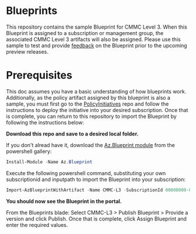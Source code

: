 # Blueprints
This repository contains the sample Blueprint for CMMC Level 3.  When this Blueprint is assigned to a subscription or management group, the associated CMMC Level 3 artifacts will also be assigned. Please use this sample to test and provide [feedback](https://aka.ms/feedbackazureblueprintcmmc) on the Blueprint prior to the upcoming preview releases.

# Prerequisites
This doc assumes you have a basic understanding of how blueprints work. Additionally, as the policy artifact assigned by this blueprint is also a sample, you must first go to the [PolicyInitiatives](https://github.com/adamdimopoulos/PolicyInitiatives) repo and follow the instructions to deploy the initiative into your desired subscription.  Once that is complete, you can return to this repository to import the Blueprint by following the instructions below:

**Download this repo and save to a desired local folder.**

If you don't alread have it, download the [Az.Blueprint module](https://powershellgallery.com/packages/Az.Blueprint/) from the powershell gallery:
```powershell 
Install-Module -Name Az.Blueprint
```
Execute the following powershell command, substituting your own subscriptionid and inputpath to import the Blueprint into your subscription: 
```powershell
Import-AzBlueprintWithArtifact -Name CMMC-L3 -SubscriptionId 00000000-0000-0000-0000-000000000000 -InputPath  C:\Blueprints\SampleBlueprint
```
**You should now see the Blueprint in the portal.**

From the Blueprints blade:
Select CMMC-L3 > Publish Blueprint > Provide a version and click Publish.  Once that is complete, click Assign Blueprint and enter the required values.

